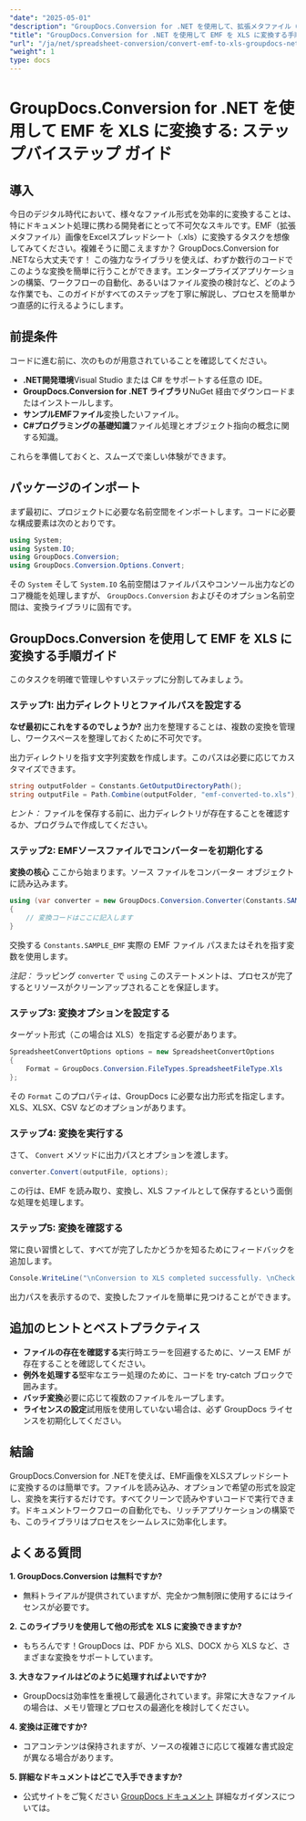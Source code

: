 ```yaml
---
"date": "2025-05-01"
"description": "GroupDocs.Conversion for .NET を使用して、拡張メタファイル（EMF）ファイルをExcel（.xls）形式に簡単に変換する方法を学びましょう。コード例とベストプラクティスを網羅したこの包括的なガイドに従ってください。"
"title": "GroupDocs.Conversion for .NET を使用して EMF を XLS に変換する手順"
"url": "/ja/net/spreadsheet-conversion/convert-emf-to-xls-groupdocs-net-guide/"
"weight": 1
type: docs
---
```

# GroupDocs.Conversion for .NET を使用して EMF を XLS に変換する: ステップバイステップ ガイド

## 導入

今日のデジタル時代において、様々なファイル形式を効率的に変換することは、特にドキュメント処理に携わる開発者にとって不可欠なスキルです。EMF（拡張メタファイル）画像をExcelスプレッドシート（.xls）に変換するタスクを想像してみてください。複雑そうに聞こえますか？ GroupDocs.Conversion for .NETなら大丈夫です！ この強力なライブラリを使えば、わずか数行のコードでこのような変換を簡単に行うことができます。エンタープライズアプリケーションの構築、ワークフローの自動化、あるいはファイル変換の検討など、どのような作業でも、このガイドがすべてのステップを丁寧に解説し、プロセスを簡単かつ直感的に行えるようにします。

## 前提条件

コードに進む前に、次のものが用意されていることを確認してください。

- **.NET開発環境**Visual Studio または C# をサポートする任意の IDE。
- **GroupDocs.Conversion for .NET ライブラリ**NuGet 経由でダウンロードまたはインストールします。
- **サンプルEMFファイル**変換したいファイル。
- **C#プログラミングの基礎知識**ファイル処理とオブジェクト指向の概念に関する知識。

これらを準備しておくと、スムーズで楽しい体験ができます。

## パッケージのインポート

まず最初に、プロジェクトに必要な名前空間をインポートします。コードに必要な構成要素は次のとおりです。

```csharp
using System;
using System.IO;
using GroupDocs.Conversion;
using GroupDocs.Conversion.Options.Convert;
```

その `System` そして `System.IO` 名前空間はファイルパスやコンソール出力などのコア機能を処理しますが、 `GroupDocs.Conversion` およびそのオプション名前空間は、変換ライブラリに固有です。


## GroupDocs.Conversion を使用して EMF を XLS に変換する手順ガイド

このタスクを明確で管理しやすいステップに分割してみましょう。

### ステップ1: 出力ディレクトリとファイルパスを設定する

**なぜ最初にこれをするのでしょうか?** 出力を整理することは、複数の変換を管理し、ワークスペースを整理しておくために不可欠です。

出力ディレクトリを指す文字列変数を作成します。このパスは必要に応じてカスタマイズできます。

```csharp
string outputFolder = Constants.GetOutputDirectoryPath();
string outputFile = Path.Combine(outputFolder, "emf-converted-to.xls");
```

*ヒント：* ファイルを保存する前に、出力ディレクトリが存在することを確認するか、プログラムで作成してください。


### ステップ2: EMFソースファイルでコンバーターを初期化する

**変換の核心** ここから始まります。ソース ファイルをコンバーター オブジェクトに読み込みます。

```csharp
using (var converter = new GroupDocs.Conversion.Converter(Constants.SAMPLE_EMF))
{
    // 変換コードはここに記入します
}
```

交換する `Constants.SAMPLE_EMF` 実際の EMF ファイル パスまたはそれを指す変数を使用します。

*注記：* ラッピング `converter` で `using` このステートメントは、プロセスが完了するとリソースがクリーンアップされることを保証します。


### ステップ3: 変換オプションを設定する

ターゲット形式（この場合は XLS）を指定する必要があります。

```csharp
SpreadsheetConvertOptions options = new SpreadsheetConvertOptions
{
    Format = GroupDocs.Conversion.FileTypes.SpreadsheetFileType.Xls
};
```

その `Format` このプロパティは、GroupDocs に必要な出力形式を指定します。XLS、XLSX、CSV などのオプションがあります。


### ステップ4: 変換を実行する

さて、 `Convert` メソッドに出力パスとオプションを渡します。

```csharp
converter.Convert(outputFile, options);
```

この行は、EMF を読み取り、変換し、XLS ファイルとして保存するという面倒な処理を処理します。


### ステップ5: 変換を確認する

常に良い習慣として、すべてが完了したかどうかを知るためにフィードバックを追加します。

```csharp
Console.WriteLine("\nConversion to XLS completed successfully. \nCheck output in {0}", outputFolder);
```

出力パスを表示するので、変換したファイルを簡単に見つけることができます。


## 追加のヒントとベストプラクティス

- **ファイルの存在を確認する**実行時エラーを回避するために、ソース EMF が存在することを確認してください。
- **例外を処理する**堅牢なエラー処理のために、コードを try-catch ブロックで囲みます。
- **バッチ変換**必要に応じて複数のファイルをループします。
- **ライセンスの設定**試用版を使用していない場合は、必ず GroupDocs ライセンスを初期化してください。


## 結論

GroupDocs.Conversion for .NETを使えば、EMF画像をXLSスプレッドシートに変換するのは簡単です。ファイルを読み込み、オプションで希望の形式を設定し、変換を実行するだけです。すべてクリーンで読みやすいコードで実行できます。ドキュメントワークフローの自動化でも、リッチアプリケーションの構築でも、このライブラリはプロセスをシームレスに効率化します。


## よくある質問

**1. GroupDocs.Conversion は無料ですか?**  

- 無料トライアルが提供されていますが、完全かつ無制限に使用するにはライセンスが必要です。

**2. このライブラリを使用して他の形式を XLS に変換できますか?**  

- もちろんです！GroupDocs は、PDF から XLS、DOCX から XLS など、さまざまな変換をサポートしています。

**3. 大きなファイルはどのように処理すればよいですか?**  

- GroupDocsは効率性を重視して最適化されています。非常に大きなファイルの場合は、メモリ管理とプロセスの最適化を検討してください。

**4. 変換は正確ですか?**  

- コアコンテンツは保持されますが、ソースの複雑さに応じて複雑な書式設定が異なる場合があります。

**5. 詳細なドキュメントはどこで入手できますか?**  

- 公式サイトをご覧ください [GroupDocs ドキュメント](https://docs.groupdocs.com/conversion/net/) 詳細なガイダンスについては。